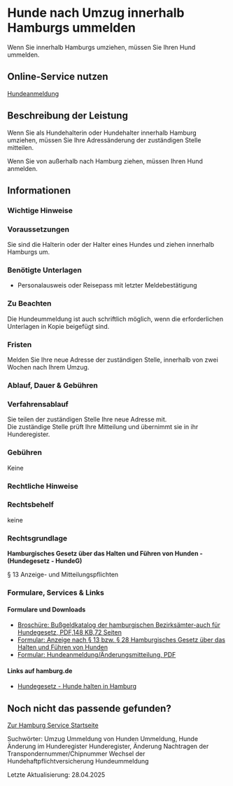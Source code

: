 




Hunde nach Umzug innerhalb Hamburgs ummelden
============================================

Wenn Sie innerhalb Hamburgs umziehen, müssen Sie Ihren Hund ummelden.

Online-Service nutzen
---------------------

[Hundeanmeldung](https://serviceportal.hamburg.de/HamburgGateway/Service/Entry?id=HREG2&location=020000000000)

Beschreibung der Leistung
-------------------------

Wenn Sie als Hundehalterin oder Hundehalter innerhalb Hamburg umziehen, müssen Sie Ihre Adressänderung der zuständigen Stelle mitteilen.  
  
Wenn Sie von außerhalb nach Hamburg ziehen, müssen Ihren Hund anmelden.

Informationen
-------------

### Wichtige Hinweise

### Voraussetzungen

Sie sind die Halterin oder der Halter eines Hundes und ziehen innerhalb Hamburgs um.

### Benötigte Unterlagen

* Personalausweis oder Reisepass mit letzter Meldebestätigung

### Zu Beachten

Die Hundeummeldung ist auch schriftlich möglich, wenn die erforderlichen Unterlagen in Kopie beigefügt sind.

### Fristen

Melden Sie Ihre neue Adresse der zuständigen Stelle, innerhalb von zwei Wochen nach Ihrem Umzug.

### Ablauf, Dauer & Gebühren

### Verfahrensablauf

Sie teilen der zuständigen Stelle Ihre neue Adresse mit.  
Die zuständige Stelle prüft Ihre Mitteilung und übernimmt sie in ihr Hunderegister.

### Gebühren

Keine

### Rechtliche Hinweise

### Rechtsbehelf

keine

### Rechtsgrundlage

**Hamburgisches Gesetz über das Halten und Führen von Hunden - (Hundegesetz - HundeG)**   
  
§ 13 Anzeige- und Mitteilungspflichten

### Formulare, Services & Links

#### Formulare und Downloads

* [Broschüre: Bußgeldkatalog der hamburgischen Bezirksämter-auch für Hundegesetz, PDF,148 KB,72 Seiten](https://www.hamburg.de/resource/blob/89204/72cb78bbfd3427f1831a5dd25cd780d8/bussgeldkatalog-pdf-data.pdf)
* [Formular: Anzeige nach § 13 bzw. § 28 Hamburgisches Gesetz über das Halten und Führen von Hunden](https://fhh1.hamburg.de/Dibis/form/pdf/VS-10-barrierefrei%20%28002%29.pdf)
* [Formular: Hundeanmeldung/Änderungsmitteilung, PDF](https://fhh1.hamburg.de/Dibis/form/pdf/VS-10.pdf)

#### Links auf hamburg.de

* [Hundegesetz - Hunde halten in Hamburg](https://www.hamburg.de/hundegesetz/)

Noch nicht das passende gefunden?
---------------------------------

 [Zur Hamburg Service Startseite](/service/)

Suchwörter: Umzug Ummeldung von Hunden Ummeldung, Hunde Änderung im Hunderegister Hunderegister, Änderung Nachtragen der Transpondernummer/Chipnummer Wechsel der Hundehaftpflichtversicherung Hundeummeldung

Letzte Aktualisierung: 28.04.2025

